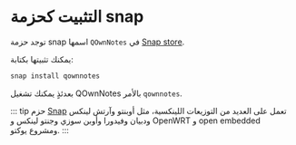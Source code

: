# التثبيت كحزمة snap

توجد حزمة snap اسمها `QOwnNotes` في [Snap store](https://snapcraft.io/qownnotes).

يمكنك تثبيتها بكتابة:

```bash
snap install qownnotes
```

بعدئذٍ يمكنك تشغيل QOwnNotes بالأمر `qownnotes`.

::: tip حزم [Snap](http://snapcraft.io) تعمل على العديد من التوزيعات اللينكسية، مثل أوبنتو وآرتش&nbsp;لينكس ودبيان وفيدورا وأوبن&nbsp;سوزي وجنتو&nbsp;لينكس و&nbsp;OpenWRT و&nbsp;open&nbsp;embedded ومشروع&nbsp;يوكتو. :::
